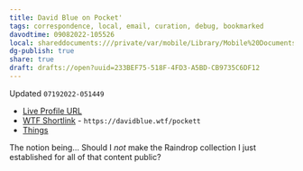 ```yaml
---
title: David Blue on Pocket'
tags: correspondence, local, email, curation, debug, bookmarked
davodtime: 09082022-105526
local: shareddocuments:///private/var/mobile/Library/Mobile%20Documents/iCloud~md~obsidian/Documents/OBSHIDDIAN/drafts/233BEF75-518F-4FD3-A5BD-CB9735C6DF12.md
dg-publish: true
share: true
draft: drafts://open?uuid=233BEF75-518F-4FD3-A5BD-CB9735C6DF12
---
```

Updated `07192022-051449`

- [Live Profile URL](https://getpocket.com/@extratone)
- [WTF Shortlink](https://davidblue.wtf/pocket) - `https://davidblue.wtf/pockett`
- [Things](things:///show?id=GFq4L4oScHViZuNxxMSJvB)

The notion being... Should I *not* make the Raindrop collection I just established for all of that content public? 